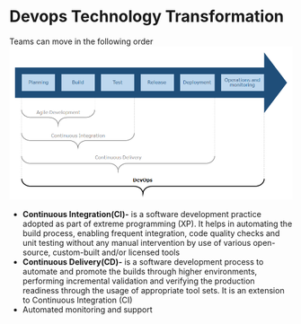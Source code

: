 # Devops Technology Transformation
Teams can move in the following order
![Technology Aspect](https://github.com/ThomasSojan/devopsTechnologyConcepts/blob/main/DevOps%20Professional/DevOps%20CICD/2.Fundamentals%20of%20DevOps/TechnologyTransformationDevops.png)
* **Continuous Integration(CI)-** is a software development practice adopted as part of extreme programming (XP). It helps in automating the build process, enabling frequent integration, code quality checks and unit testing without any manual intervention by use of various open-source, custom-built and/or licensed tools
* **Continuous Delivery(CD)-** is a software development process to automate and promote the builds through higher environments, performing incremental validation and verifying the production readiness through the usage of appropriate tool sets. It is an extension to Continuous Integration (CI)
* Automated monitoring and support
